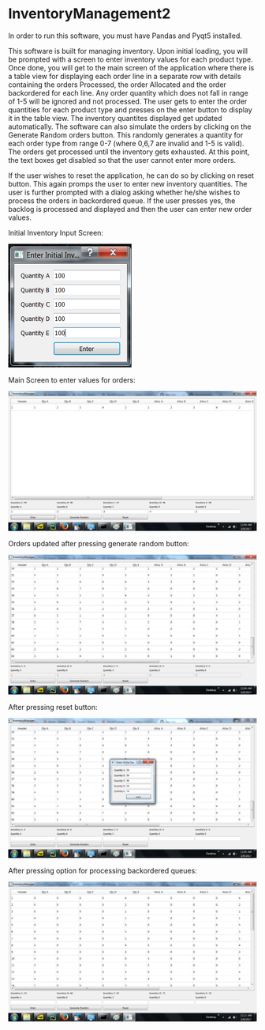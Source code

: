 # InventoryManagement2

In order to run this software, you must have Pandas and Pyqt5 installed.

This software is built for managing inventory. Upon initial loading, you will be prompted with a screen to enter inventory values for each
product type. Once done, you will get to the main screen of the application where there is a table view for displaying each order line in 
a separate row with details containing the orders Processed, the order Allocated and the order backordered for each line. Any order quantity
which does not fall in range of 1-5 will be ignored and not processed. The user gets to enter the order quantities for each product type and presses on the enter button to display it in the table view. The inventory quantites displayed get updated automatically. The software can also simulate the orders by clicking on the Generate Random orders button. This randomly generates a quantity for each order type from range 0-7 (where 0,6,7 are invalid and 1-5 is valid). The orders get processed until the inventory gets exhausted. At this point, the text boxes get disabled so that the user cannot enter more orders.

If the user wishes to reset the application, he can do so by clicking on reset button. This again promps the user to enter new inventory 
quantities. The user is further prompted with a dialog asking whether he/she wishes to process the orders in backordered queue. If the user
presses yes, the backlog is processed and displayed and then the user can enter new order values.

Initial Inventory Input Screen:

![Image](https://github.com/srkmish/InventoryManagement2/blob/master/1.png)

Main Screen to enter values for orders:

![Image](https://github.com/srkmish/InventoryManagement2/blob/master/2.png)

Orders updated after pressing generate random button:

![Image](https://github.com/srkmish/InventoryManagement2/blob/master/3.png)

After pressing reset button:

![Image](https://github.com/srkmish/InventoryManagement2/blob/master/4.png)

After pressing option for processing backordered queues:

![Image](https://github.com/srkmish/InventoryManagement2/blob/master/5.png)






